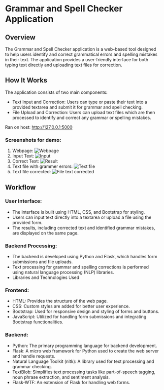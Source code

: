 # Grammar and Spell Checker Application
## Overview
The Grammar and Spell Checker application is a web-based tool designed to help users identify and correct grammatical errors and spelling mistakes in their text. The application provides a user-friendly interface for both typing text directly and uploading text files for correction.

## How It Works
The application consists of two main components:

- Text Input and Correction: Users can type or paste their text into a provided textarea and submit it for grammar and spell checking.
- File Upload and Correction: Users can upload text files which are then processed to identify and correct any grammar or spelling mistakes.

Ran on host: http://127.0.0.1:5000

### Screenshots for demo:
1. Webpage: 
    ![Webpage](https://github.com/user-attachments/assets/f5793b3b-ee5f-4072-a150-22bc79814756)   
2. Input Text: 
    ![Input](https://github.com/user-attachments/assets/c802d95d-afda-4a76-b453-20565f969d24)
3. Correct Text: 
    ![Result](https://github.com/user-attachments/assets/e4ff1d2e-1eb9-45d3-9af9-bf158976282d)
4. Text file with grammer errors: 
    ![Text file](https://github.com/user-attachments/assets/822a2f4d-b8d1-4176-a0bd-e0287e667fc9)
5. Text file corrected: 
    ![File text corrected](https://github.com/user-attachments/assets/60b23b9a-0592-4ea1-8d75-992c6909bb1d)

## Workflow
### User Interface: 
- The interface is built using HTML, CSS, and Bootstrap for styling.
- Users can input text directly into a textarea or upload a file using the provided form.
- The results, including corrected text and identified grammar mistakes, are displayed on the same page.

### Backend Processing:
- The backend is developed using Python and Flask, which handles form submissions and file uploads.
- Text processing for grammar and spelling corrections is performed using natural language processing (NLP) libraries.
- Libraries and Technologies Used

### Frontend:
- HTML: Provides the structure of the web page.
- CSS: Custom styles are added for better user experience.
- Bootstrap: Used for responsive design and styling of forms and buttons.
- JavaScript: Utilized for handling form submissions and integrating Bootstrap functionalities.

### Backend:
- Python: The primary programming language for backend development.
- Flask: A micro web framework for Python used to create the web server and handle requests.
- Natural Language Toolkit (nltk): A library used for text processing and grammar checking.
- TextBlob: Simplifies text processing tasks like part-of-speech tagging, noun phrase extraction, and sentiment analysis.
- Flask-WTF: An extension of Flask for handling web forms.
